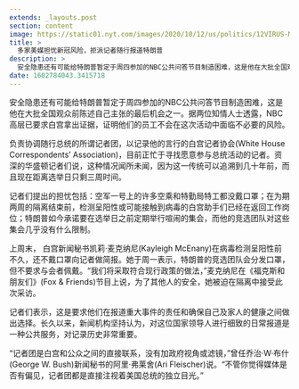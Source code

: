 ```yaml
--- 
extends: _layouts.post 
section: content 
image: https://static01.nyt.com/images/2020/10/12/us/politics/12VIRUS-MEDIA/12VIRUS-MEDIA-articleLarge.jpg 
title: > 
  多家美媒担忧新冠风险，拒派记者随行报道特朗普 
description: > 
  安全隐患还有可能给特朗普暂定于周四参加的NBC公共问答节目制造困难，这是他在大批全国观众前陈述自己主张的最后机会之一。据两位知情人士透露，NBC高层已要求白宫拿出证据，证明他们的员工不会在这次活动中面临不必要的风险。负责协调随行总统的所谓记者团，以记录他的言行的白宫记者协会(White House Correspondents’ Association)，目前正忙于寻找愿意参与总统活动的记者。资深的华盛顿记者们说，这种情况闻所未闻，因为这一传统可以追溯到几十年前，而且现在距离选举日只剩三周时间。记者们提出的担忧包括：空军一号上的许多空乘和特勤局特工都没戴口罩；在为期两周的隔离结束前，检测呈阳性或可能接触到病毒的白宫助手们已经在返回工作岗位；特朗普如今承诺要在选举日之前定期举行喧闹的集会，而他的竞选团队对这些集会几乎没有什么限制。上周末， 白宫新闻秘书凯莉·麦克纳尼(Kayleigh McEnany)在病毒检测呈阳性前不久，还不戴口罩向记者做简报。她于周一表示，特朗普的竞选团队会分发口罩，但不要求与会者佩戴。“我们将采取符合现行政策的做法，”麦克纳尼在《福克斯和朋友们》(Fox & Friends)节目上说，为了其他人的安全，她被迫在隔离中接受此次采访。记者们表示，这是要求他们在报道重大事件的责任和确保自己及家人的健康之间做出选择。长久以来，新闻机构坚持认为，对这位国家领导人进行细致的日常报道是一种公共服务，对记录历史非常重要。“记者团是白宫和公众之间的直接联系，没有加政府视角或滤镜，”曾任乔治·W·布什(George W. Bush)新闻秘书的阿里·弗莱舍(Ari Fleischer)说。“不管你觉得媒体是否有偏见，记者团都是直接注视着美国总统的独立目光。” 
date: 1602784043.3415718 
--- 
```

安全隐患还有可能给特朗普暂定于周四参加的NBC公共问答节目制造困难，这是他在大批全国观众前陈述自己主张的最后机会之一。据两位知情人士透露，NBC高层已要求白宫拿出证据，证明他们的员工不会在这次活动中面临不必要的风险。

负责协调随行总统的所谓记者团，以记录他的言行的白宫记者协会(White House Correspondents’ Association)，目前正忙于寻找愿意参与总统活动的记者。资深的华盛顿记者们说，这种情况闻所未闻，因为这一传统可以追溯到几十年前，而且现在距离选举日只剩三周时间。

记者们提出的担忧包括：空军一号上的许多空乘和特勤局特工都没戴口罩；在为期两周的隔离结束前，检测呈阳性或可能接触到病毒的白宫助手们已经在返回工作岗位；特朗普如今承诺要在选举日之前定期举行喧闹的集会，而他的竞选团队对这些集会几乎没有什么限制。

上周末， 白宫新闻秘书凯莉·麦克纳尼(Kayleigh McEnany)在病毒检测呈阳性前不久，还不戴口罩向记者做简报。她于周一表示，特朗普的竞选团队会分发口罩，但不要求与会者佩戴。“我们将采取符合现行政策的做法，”麦克纳尼在《福克斯和朋友们》(Fox & Friends)节目上说，为了其他人的安全，她被迫在隔离中接受此次采访。

记者们表示，这是要求他们在报道重大事件的责任和确保自己及家人的健康之间做出选择。长久以来，新闻机构坚持认为，对这位国家领导人进行细致的日常报道是一种公共服务，对记录历史非常重要。

“记者团是白宫和公众之间的直接联系，没有加政府视角或滤镜，”曾任乔治·W·布什(George W. Bush)新闻秘书的阿里·弗莱舍(Ari Fleischer)说。“不管你觉得媒体是否有偏见，记者团都是直接注视着美国总统的独立目光。”